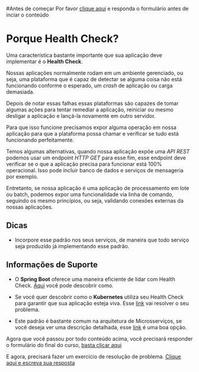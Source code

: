 #Antes de começar
Por favor [clique aqui](https://forms.gle/rrvPVyjEZ5ooCP4u9) e responda o formulário antes de inciar o conteúdo

# Porque Health Check?

Uma característica bastante importante que sua aplicação deve implementar é o **Health Check**.
 
Nossas aplicações normalmente rodam em um ambiente gerenciado, ou seja, uma plataforma que é capaz de detectar se alguma 
coisa não está funcionando conforme o esperado, um _crash_ de aplicação ou carga demasiada.

Depois de notar essas falhas essas plataformas são capazes de tomar algumas ações para tentar remediar a aplicação, 
reiniciar ou mesmo desligar a aplicação e lançá-la novamente em outro servidor.

Para que isso funcione precisamos expor alguma operação em nossa aplicação para que a plataforma possa chamar e verificar 
se tudo está funcionando perfeitamente.

Temos algumas alternativas, quando nossa aplicação expõe uma _API REST_ podemos usar um
endpoint _HTTP GET_ para esse fim, esse endpoint deve verificar se o que a aplicação
precisa para funcionar está 100% operacional. Isso pode incluir banco de dados e serviços de
mensageria por exemplo.

Entretanto, se nossa aplicação é uma aplicação de processamento em lote ou batch, podemos expor uma
funcionalidade via linha de comando, seguindo os mesmo princípios, ou seja, validando
conexões externas da nossas aplicações.

## Dicas

- Incorpore esse padrão nos seus serviços, de maneira que todo serviço seja produzido já implementando esse padrão.

## Informações de Suporte

- O **Spring Boot** oferece uma maneira eficiente de lidar com Health Check. [Aqui](https://docs.spring.io/spring-boot/docs/current/reference/html/production-ready-features.html) você pode descobrir como.

- Se você quer descobrir como o **Kubernetes** utiliza seu Health Check para garantir que sua aplicação
esteja viva. Esse [link](https://kubernetes.io/docs/tasks/configure-pod-container/configure-liveness-readiness-startup-probes/) vai resolver o seu problema.

- Este padrão é bastante comum na arquitetura de Microsserviços, se você deseja ver uma descrição
detalhada, esse [link](https://microservices.io/patterns/observability/health-check-api.html) é uma boa opção.

Agora que você passou por todo conteúdo acima, você precisará responder o formulário do final do curso, [basta clicar aqui](https://forms.gle/rrvPVyjEZ5ooCP4u9)

E agora, precisará fazer um exercício de resolução de problema. [Clique aqui e escreva sua resposta](https://forms.gle/K7GmxYcDNSooyRpUA)
